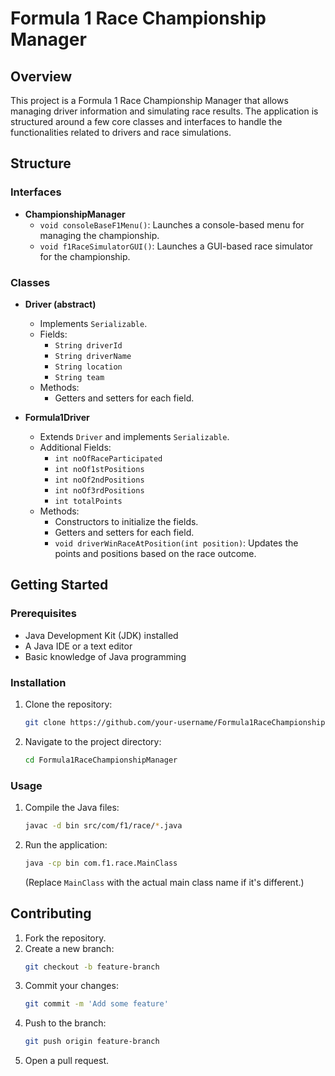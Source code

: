 # Formula 1 Race Championship Manager

## Overview

This project is a Formula 1 Race Championship Manager that allows managing driver information and simulating race results. The application is structured around a few core classes and interfaces to handle the functionalities related to drivers and race simulations.

## Structure

### Interfaces

- **ChampionshipManager**
  - `void consoleBaseF1Menu()`: Launches a console-based menu for managing the championship.
  - `void f1RaceSimulatorGUI()`: Launches a GUI-based race simulator for the championship.

### Classes

- **Driver (abstract)**
  - Implements `Serializable`.
  - Fields:
    - `String driverId`
    - `String driverName`
    - `String location`
    - `String team`
  - Methods:
    - Getters and setters for each field.

- **Formula1Driver**
  - Extends `Driver` and implements `Serializable`.
  - Additional Fields:
    - `int noOfRaceParticipated`
    - `int noOf1stPositions`
    - `int noOf2ndPositions`
    - `int noOf3rdPositions`
    - `int totalPoints`
  - Methods:
    - Constructors to initialize the fields.
    - Getters and setters for each field.
    - `void driverWinRaceAtPosition(int position)`: Updates the points and positions based on the race outcome.

## Getting Started

### Prerequisites

- Java Development Kit (JDK) installed
- A Java IDE or a text editor
- Basic knowledge of Java programming

### Installation

1. Clone the repository:
    ```bash
    git clone https://github.com/your-username/Formula1RaceChampionshipManager.git
    ```
2. Navigate to the project directory:
    ```bash
    cd Formula1RaceChampionshipManager
    ```

### Usage

1. Compile the Java files:
    ```bash
    javac -d bin src/com/f1/race/*.java
    ```
2. Run the application:
    ```bash
    java -cp bin com.f1.race.MainClass
    ```
   (Replace `MainClass` with the actual main class name if it's different.)

## Contributing

1. Fork the repository.
2. Create a new branch:
    ```bash
    git checkout -b feature-branch
    ```
3. Commit your changes:
    ```bash
    git commit -m 'Add some feature'
    ```
4. Push to the branch:
    ```bash
    git push origin feature-branch
    ```
5. Open a pull request.
